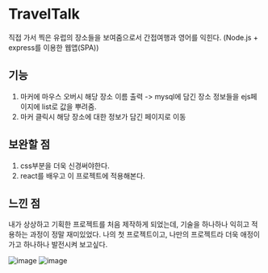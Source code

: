 # TravelTalk
직접 가서 찍은 유럽의 장소들을 보여줌으로서 간접여행과 영어를 익힌다. (Node.js + express를 이용한 웹앱(SPA))

## 기능
1. 마커에 마우스 오버시 해당 장소 이름 출력 -> mysql에 담긴 장소 정보들을 ejs페이지에 list로 값을 뿌려줌.
2. 마커 클릭시 해당 장소에 대한 정보가 담긴 페이지로 이동


## 보완할 점
1. css부분을 더욱 신경써야한다.
2. react를 배우고 이 프로젝트에 적용해본다.

## 느낀 점
내가 상상하고 기획한 프로젝트를 처음 제작하게 되었는데, 기술을 하나하나 익히고 적용하는 과정이 정말 재미있었다. 
나의 첫 프로젝트이고, 나만의 프로젝트라 더욱 애정이 가고 하나하나 발전시켜 보고싶다.

![image](https://user-images.githubusercontent.com/96096917/214864373-6071f432-8be0-4f1a-a508-9ea8cc0c3403.png)
![image](https://user-images.githubusercontent.com/96096917/214864714-8de9ee62-2142-4534-9d77-1a5b2da2dd2d.png)
